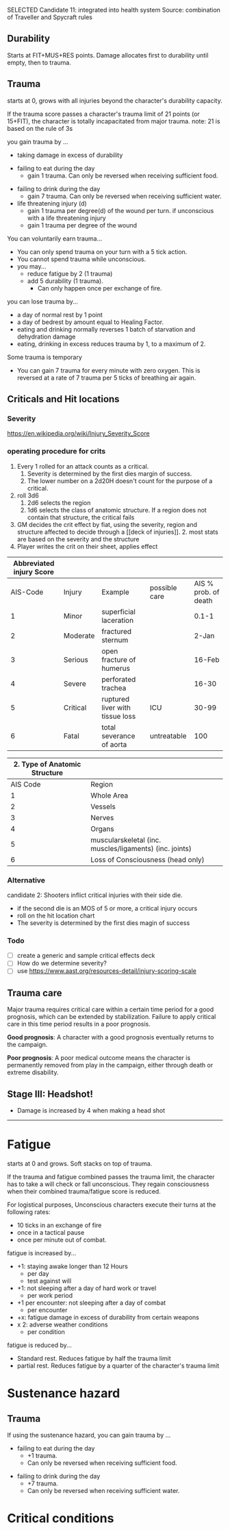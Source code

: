 SELECTED Candidate 11: integrated into health system
Source: combination of Traveller and Spycraft rules
## Durability
Starts at FIT+MUS+RES points. Damage allocates first to durability until empty, then to trauma.
## Trauma
starts at 0, grows with all injuries beyond the character's durability capacity.

If the trauma score passes a character's trauma limit of 21 points (or 15+FIT), the character is totally incapacitated from major trauma.
	note: 21 is based on the rule of 3s

you gain trauma by ...
- taking damage in excess of durability
* failing to eat during the day
	- gain 1 trauma. Can only be reversed when receiving sufficient food.
- failing to drink during the day
	- gain 7 trauma. Can only be reversed when receiving sufficient water.
 - life threatening injury (d)
	- gain 1 trauma per degree(d) of the wound per turn.
if unconscious with a life threatening injury
	- gain 1 trauma per degree of the wound

You can voluntarily earn trauma...
- You can only spend trauma on your turn with a 5 tick action.
- You cannot spend trauma while unconscious.
- you may...
	- reduce fatigue by 2 (1 trauma)
	- add 5 durability (1 trauma).
		- Can only happen once per exchange of fire.

you can lose trauma by...
- a day of normal rest by 1 point
- a day of bedrest by amount equal to Healing Factor.
- eating and drinking normally reverses 1 batch of starvation and dehydration damage 
- eating, drinking in excess reduces trauma by 1, to a maximum of 2.

Some trauma is temporary
 - You can gain 7 trauma for every minute with zero oxygen. This is reversed at a rate of 7 trauma per 5 ticks of breathing air again.

## Criticals and Hit locations
### Severity
https://en.wikipedia.org/wiki/Injury_Severity_Score

### operating procedure for crits

1. Every 1 rolled for an attack counts as a critical.
	1. Severity is determined by the first dies margin of success.
	2. The lower number on a 2d20H doesn't count for the purpose of a critical.
3. roll 3d6
	1. 2d6 selects the region
	2. 1d6 selects the class of anatomic structure. If a region does not contain that structure, the critical fails
4. GM decides the crit effect by fiat, using the severity, region and structure affected to decide through a [[deck of injuries]].
	2. most stats are based on the severity and the structure
5. Player writes the crit on their sheet, applies effect

| Abbreviated injury Score |          |                                 |               |                      |
| ------------------------ | -------- | ------------------------------- | ------------- | -------------------- |
| AIS-Code                 | Injury   | Example                         | possible care | AIS % prob. of death |
| 1                        | Minor    | superficial laceration          |               | 0.1-1                |
| 2                        | Moderate | fractured sternum               |               | 2-Jan                |
| 3                        | Serious  | open fracture of humerus        |               | 16-Feb               |
| 4                        | Severe   | perforated trachea              |               | 16-30                |
| 5                        | Critical | ruptured liver with tissue loss | ICU           | 30-99                |
| 6                        | Fatal    | total severance of aorta        | untreatable   | 100                  |

| 2. Type of Anatomic Structure |                                                          |
| ----------------------------- | -------------------------------------------------------- |
| AIS Code                      | Region                                                   |
| 1                             | Whole Area                                               |
| 2                             | Vessels                                                  |
| 3                             | Nerves                                                   |
| 4                             | Organs                                                   |
| 5                             | muscularskeletal  (inc. muscles/ligaments) (inc. joints) |
| 6                             | Loss of Consciousness (head only)                        |
### Alternative
candidate 2: Shooters inflict critical injuries with their side die.
- if the second die is an MOS of 5 or more, a critical injury occurs
- roll on the hit location chart
- The severity is determined by the first dies magin of success
### Todo
- [ ] create a generic and sample critical effects deck
- [ ] How do we determine severity?
 - [ ] use https://www.aast.org/resources-detail/injury-scoring-scale
## Trauma care

Major trauma requires critical care within a certain time period for a good prognosis, which can be extended by stabilization. Failure to apply critical care in this time period results in a poor prognosis.

**Good prognosis**: A character with a good prognosis eventually returns to the campaign.

**Poor prognosis**: A poor medical outcome means the character is permanently removed from play in the campaign, either through death or extreme disability.

## Stage III: Headshot!
- Damage is increased by 4 when making a head shot

---
# Fatigue
starts at 0 and grows. Soft stacks on top of trauma.

If the trauma and fatigue combined passes the trauma limit, the character has to take a will check or fall unconscious.
    They regain consciousness when their combined trauma/fatigue score is reduced.

For logistical purposes, Unconscious characters execute their turns at the following rates:
- 10 ticks in an exchange of fire
- once in a tactical pause
- once per minute out of combat.

fatigue is increased by...
- +1: staying awake longer than 12 Hours
	- per day
	- test against will
- +1: not sleeping after a day of hard work or travel
	-  per work period
- +1 per encounter: not sleeping after a day of combat
	- per encounter
- +x: fatigue damage in excess of durability from certain weapons
- x 2: adverse weather conditions
	- per condition

fatigue is reduced by...
- Standard rest. Reduces fatigue by half the trauma limit
- partial rest. Reduces fatigue by a quarter of the character's trauma limit
# Sustenance hazard
## Trauma
If using the sustenance hazard, you can gain trauma by ...
* failing to eat during the day
	- +1 trauma. 
	- Can only be reversed when receiving sufficient food.
- failing to drink during the day
	- +7 trauma. 
	- Can only be reversed when receiving sufficient water.

# Critical conditions
